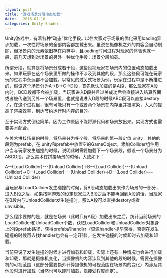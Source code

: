 ```yaml
---
layout: post
title: "游戏场景分段动态加载"
date:   2016-07-10
categories: Unity-Shader
---
```


Unity游戏中，有着各种“动态”优化手段。以往大家对于场景的优化采用loading异步加载，一次性将场景的全部内容都加载出来。虽说在摄像机之外的内容会自动剔除，但场景内的元素依旧存在内存中，且loading时间过程对玩家的体验也就一般，前几天想到对场景的另外一种优化手段：场景分段加载。

所谓分段，就算是将场景分成若干段，这些段视玩家在场景内的位置动态加载出来。如果玩家在这个场景里所做的操作不涉及到其他的段，那么这些段可能在玩家玩的过程中永远都不会加载。以常见的过关式场景为例，玩家在过程中是不断推进的，假设这个场景分为A->B->C->D段，首先默认加载的是A段，那么玩家在A段内时，BCD段都不会被加载，当玩家进入D段并且过关成功后会直接进入结算界面或者被传送到另外一个场景里，也就是说进入D段的时候ABC段可以直接destory了，在这个过程里，很有可能只有一个或者两个场景在内存里并被渲染，大大的提高了渲染效率，到达节约运行时内存的目的。

至于实现方式倒也简单，因为工作原因不能将源代码和场景放出来。实现方式也需要美术配合。

在美术拼接场景的时候，将场景分为多个段，将场景的第一段定位.unity，其他的段则为prefab，在.unity和prefab中放置空的GameObject，添加Collider组件用户当与玩家发生碰撞的时候，说明此时需要加载下一个场景段，假设一个场景分为ABCD段，那么美术在拼接场景的时候，大致如下：

A--(Load Collider)---(Unload Collider)->B--(Load Collider)---(Unload Collider)->C--(Load Collider)---(Unload Collider)->D--(Load Collider)---(Unload Collider)

当玩家与LoadCollider发生碰撞的时候，将B段动态加载出来作为场景的一部分，进入B段之后，如果按照游戏的设定玩家进入B段之后不能再回到A段的话，当玩家在B段内与UnloadCollider发生碰撞时，那么A段可以直接destory或者unvisible。

那么程序要做的是，就是在场景（此时只有A段）加载出来之后，统计当前场景的LoadCollider和UnloadCollier个数，获取LoadCollider和UnloadCollider对象身上的段prefab路径，获得prefab的handler（资源handler提早获得，否则在发生碰撞的时候再去找handler也会有一定开销），在发生碰撞的时候即时去加载和卸载。

当前只说了发生碰撞的时候才进行加载和卸载，实际上还有一种情况也会进行加载和卸载，那就是摄像机变化，当摄像机的内容涉及到其他的段的时候，需要在摄像机的可视范围（这部分需要额外计算摄像机的可视范围在场景内的变化）内涉及其他段时进行加载（当然也可以即时加载，视接受程度而定）。
